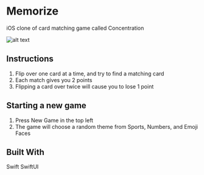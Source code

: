 # Memorize

iOS clone of card matching game called Concentration

![alt text](https://i.imgur.com/ktaxkUI.gif)

## Instructions
1. Flip over one card at a time, and try to find a matching card
2. Each match gives you 2 points
3. Flipping a card over twice will cause you to lose 1 point

## Starting a new game
1. Press New Game in the top left
2. The game will choose a random theme from Sports, Numbers, and Emoji Faces

## Built With
Swift
SwiftUI

